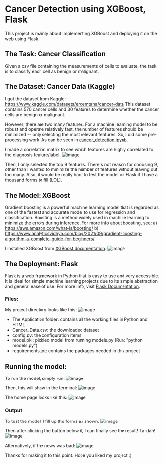# Cancer Detection using XGBoost, Flask

This project is mainly about implementing XGBoost and deploying it on the web using Flask.

## The Task: Cancer Classification
Given a csv file containing the measurements of cells to evaluate, the task is to classify 
each cell as benign or malignant.

## The Dataset: Cancer Data (Kaggle)
I got the dataset from Kaggle: https://www.kaggle.com/datasets/erdemtaha/cancer-data
This dataset contains 570 cancer cells and 30 features to determine 
whether the cancer cells are benign or malignant.

However, there are two many features. For a machine learning model to be robust and operate relatively fast,
the number of features should be minimized -- only selecting the most relevant features. So, I did some pre-processing work.
As can be seen in [cancer_detection.ipynb](https://github.com/jvmedenilla/cancer_detection_flask/blob/main/cancer_detection.ipynb).

I made a correlation matrix to see which features are highly correlated to the diagnosis feature/label.
![image](https://user-images.githubusercontent.com/98763090/236375506-19828723-09c8-4b90-914b-4fda81285c1e.png)

Then, I only selected the top 9 features. There's not reason for choosing 9, other than I wanted to minimize the
number of features without leaving out too many. Also, it would be really hard to test the model on Flask if
I have a thousand forms to fill (LOL).

## The Model: XGBoost

Gradient boosting is a powerful machine learning model that is regarded as one of the fastest and 
accurate model to use for regression and classification. Boosting is a method widely used in 
machine learning to minimize the errors during inference. For more info about boosting, see:
a) https://aws.amazon.com/what-is/boosting/
b) https://www.analyticsvidhya.com/blog/2021/09/gradient-boosting-algorithm-a-complete-guide-for-beginners/

I installed XGBoost from [XGBoost documentation](https://xgboost.readthedocs.io/en/stable/install.html).
![image](https://user-images.githubusercontent.com/98763090/236376841-41a06895-2c36-498a-8545-9e8df9190b7c.png)

## The Deployment: Flask

Flask is a web framework in Python that is easy to use and very accessible. It is ideal for simple machine learning
projects due to its simple abstraction and general ease of use. For more info, visit [Flask Documentation](https://flask.palletsprojects.com/en/2.3.x/).

### Files:

My project directory looks like this:
![image](https://user-images.githubusercontent.com/98763090/236378264-48d80347-db78-4409-93e6-e7ca62121948.png)

* The Application folder: contains all the working files in Python and HTML
* Cancer_Data.csv: the downloaded dataset 
* config.py: the configuration items
* model.pkl: pickled model from running models.py (Run: "python models.py")
* requirements.txt: contains the packages needed in this project

## Running the model:
To run the model, simply run: ![image](https://user-images.githubusercontent.com/98763090/236379334-31700018-34f5-4cdb-b73f-033afeabb768.png)

Then, this will show in the terminal: ![image](https://user-images.githubusercontent.com/98763090/236379388-38ecaaaa-dc6d-4511-ab5b-03f65814fbdf.png)


The home page looks like this: ![image](https://user-images.githubusercontent.com/98763090/236379458-d858115b-54da-401a-8224-36ba96fe3ca8.png)


### Output

To test the model, I fill up the forms as shown:
![image](https://user-images.githubusercontent.com/98763090/236379587-b5376744-098d-4262-8656-677ad554056c.png)

Then after clicking the button below it, I can finally see the result!
Ta-dah!
![image](https://user-images.githubusercontent.com/98763090/236379678-d9a101eb-f33f-48b2-9c14-1b13b8b7eaf6.png)

Alternatively, if the news was bad:
![image](https://user-images.githubusercontent.com/98763090/236379754-7e424788-5ea0-4a76-acfd-b2e256d7072a.png)

Thanks for making it to this point. Hope you liked my project :)





